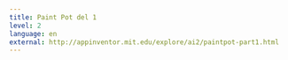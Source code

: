 ```yaml
---
title: Paint Pot del 1
level: 2
language: en
external: http://appinventor.mit.edu/explore/ai2/paintpot-part1.html
---
```


